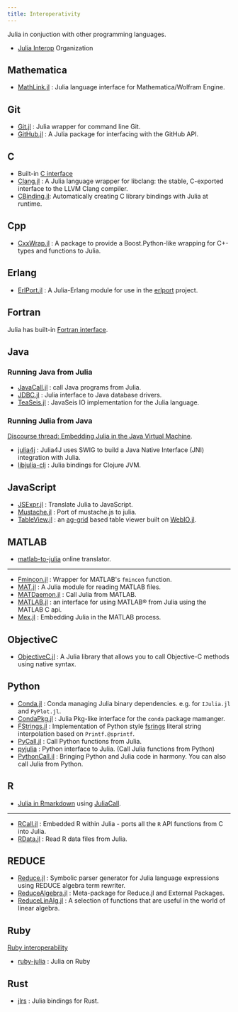 ```yaml
---
title: Interoperativity
---
```


Julia in conjuction with other programming languages.

- [Julia Interop](https://github.com/JuliaInterop) Organization

## Mathematica

- [MathLink.jl](https://github.com/JuliaInterop/MathLink.jl) : Julia language interface for Mathematica/Wolfram Engine.

## Git

- [Git.jl](https://github.com/JuliaVersionControl/Git.jl) : Julia wrapper for command line Git.
- [GitHub.jl](https://github.com/JuliaWeb/GitHub.jl) : A Julia package for interfacing with the GitHub API.

## C

- Built-in [C interface](https://docs.julialang.org/en/v1/manual/calling-c-and-fortran-code/)
- [Clang.jl](https://github.com/JuliaInterop/Clang.jl) : A Julia language wrapper for libclang: the stable, C-exported interface to the LLVM Clang compiler.
- [CBinding.jl](https://github.com/analytech-solutions/CBinding.jl): Automatically creating C library bindings with Julia at runtime.

## Cpp

- [CxxWrap.jl](https://github.com/JuliaInterop/CxxWrap.jl) : A package to provide a Boost.Python-like wrapping for C+- types and functions to Julia.

## Erlang

- [ErlPort.jl](https://github.com/billosys/ErlPort.jl) : A Julia-Erlang module for use in the [erlport](http://erlport.org) project.

## Fortran

Julia has built-in [Fortran interface](https://docs.julialang.org/en/v1/manual/calling-c-and-fortran-code/).

## Java

### Running Java from Julia

- [JavaCall.jl](https://github.com/JuliaInterop/JavaCall.jl) : call Java programs from Julia.
- [JDBC.jl](https://github.com/JuliaDatabases/JDBC.jl) : Julia interface to Java database drivers.
- [TeaSeis.jl](https://github.com/ChevronETC/TeaSeis.jl) : JavaSeis IO implementation for the Julia language.

### Running Julia from Java

[Discourse thread: Embedding Julia in the Java Virtual Machine](https://discourse.julialang.org/t/embedding-julia-in-the-java-virtual-machine/51444).

- [julia4j](https://github.com/rssdev10/julia4j) : Julia4J uses SWIG to build a Java Native Interface (JNI) integration with Julia.
- [libjulia-clj](https://github.com/cnuernber/libjulia-clj) : Julia bindings for Clojure JVM.

## JavaScript

- [JSExpr.jl](https://github.com/JuliaGizmos/JSExpr.jl) : Translate Julia to JavaScript.
- [Mustache.jl](https://github.com/jverzani/Mustache.jl) : Port of mustache.js to julia.
- [TableView.jl](https://github.com/JuliaComputing/TableView.jl) : an [ag-grid](https://www.ag-grid.com/) based table viewer built on [WebIO.jl](https://github.com/JuliaGizmos/WebIO.jl).

## MATLAB

- [matlab-to-julia](https://lakras.github.io/matlab-to-julia/) online translator.

---

- [Fmincon.jl](https://github.com/byuflowlab/Fmincon.jl) : Wrapper for MATLAB's `fmincon` function.
- [MAT.jl](https://github.com/JuliaIO/MAT.jl) : A Julia module for reading MATLAB files.
- [MATDaemon.jl](https://github.com/jondeuce/MATDaemon.jl) : Call Julia from MATLAB.
- [MATLAB.jl](https://github.com/JuliaInterop/MATLAB.jl) : an interface for using MATLAB® from Julia using the MATLAB C api.
- [Mex.jl](https://github.com/byuflowlab/Mex.jl) : Embedding Julia in the MATLAB process.

## ObjectiveC

- [ObjectiveC.jl](https://github.com/JuliaInterop/ObjectiveC.jl) : A Julia library that allows you to call Objective-C methods using native syntax.

## Python

- [Conda.jl](https://github.com/JuliaPy/Conda.jl) : Conda managing Julia binary dependencies. e.g. for `IJulia.jl` and `PyPlot.jl`.
- [CondaPkg.jl](https://github.com/cjdoris/CondaPkg.jl) : Julia Pkg-like interface for the `conda` package mamanger.
- [FStrings.jl](https://github.com/magonser/FStrings.jl) : Implementation of Python style [fsrings](https://peps.python.org/pep-0498/) literal string interpolation based on `Printf.@sprintf`.
- [PyCall.jl](https://github.com/JuliaPy/PyCall.jl) : Call Python functions from Julia.
- [pyjulia](https://github.com/JuliaPy/pyjulia) : Python interface to Julia. (Call Julia functions from Python)
- [PythonCall.jl](https://github.com/cjdoris/PythonCall.jl) : Bringing Python and Julia code in harmony. You can also call Julia from Python.

## R

- [Julia in Rmarkdown](https://cran.r-project.org/web/packages/JuliaCall/vignettes/Julia_in_RMarkdown.html) using [JuliaCall](https://rpubs.com/Consistency/310507).

---

- [RCall.jl](https://github.com/JuliaInterop/RCall.jl) : Embedded R within Julia - ports all the `R` API functions from C into Julia.
- [RData.jl](https://github.com/JuliaData/RData.jl) : Read R data files from Julia.

## REDUCE

- [Reduce.jl](https://github.com/chakravala/Reduce.jl) : Symbolic parser generator for Julia language expressions using REDUCE algebra term rewriter.
- [ReduceAlgebra.jl](https://github.com/JuliaReducePkg/ReduceAlgebra.jl) : Meta-package for Reduce.jl and External Packages.
- [ReduceLinAlg.jl](https://github.com/JuliaReducePkg/ReduceLinAlg.jl) : A selection of functions that are useful in the world of linear algebra.

## Ruby

[Ruby interoperability](https://github.com/arbox/ruby-interoperability)

- [ruby-julia](https://github.com/mrkn/ruby-julia) : Julia on Ruby

## Rust

- [jlrs](https://github.com/Taaitaaiger/jlrs) : Julia bindings for Rust.
